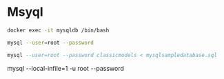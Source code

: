 # Msyql

```bash
docker exec -it mysqldb /bin/bash
```

```bash
mysql --user=root --password 
```

```sql
mysql --user=root --password classicmodels < mysqlsampledatabase.sql
```
mysql --local-infile=1 -u root --password